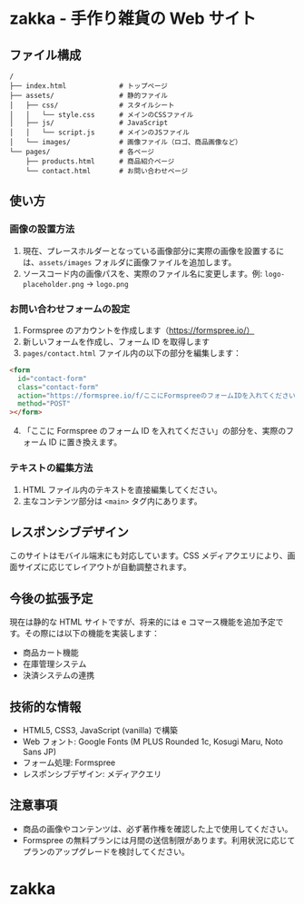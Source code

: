 # zakka - 手作り雑貨の Web サイト

## ファイル構成

```
/
├── index.html             # トップページ
├── assets/                # 静的ファイル
│   ├── css/               # スタイルシート
│   │   └── style.css      # メインのCSSファイル
│   ├── js/                # JavaScript
│   │   └── script.js      # メインのJSファイル
│   └── images/            # 画像ファイル（ロゴ、商品画像など）
└── pages/                 # 各ページ
    ├── products.html      # 商品紹介ページ
    └── contact.html       # お問い合わせページ
```

## 使い方

### 画像の設置方法

1. 現在、プレースホルダーとなっている画像部分に実際の画像を設置するには、`assets/images` フォルダに画像ファイルを追加します。
2. ソースコード内の画像パスを、実際のファイル名に変更します。例: `logo-placeholder.png` → `logo.png`

### お問い合わせフォームの設定

1. Formspree のアカウントを作成します（https://formspree.io/）
2. 新しいフォームを作成し、フォーム ID を取得します
3. `pages/contact.html` ファイル内の以下の部分を編集します：

```html
<form
  id="contact-form"
  class="contact-form"
  action="https://formspree.io/f/ここにFormspreeのフォームIDを入れてください"
  method="POST"
></form>
```

4. 「ここに Formspree のフォーム ID を入れてください」の部分を、実際のフォーム ID に置き換えます。

### テキストの編集方法

1. HTML ファイル内のテキストを直接編集してください。
2. 主なコンテンツ部分は `<main>` タグ内にあります。

## レスポンシブデザイン

このサイトはモバイル端末にも対応しています。CSS メディアクエリにより、画面サイズに応じてレイアウトが自動調整されます。

## 今後の拡張予定

現在は静的な HTML サイトですが、将来的には e コマース機能を追加予定です。その際には以下の機能を実装します：

- 商品カート機能
- 在庫管理システム
- 決済システムの連携

## 技術的な情報

- HTML5, CSS3, JavaScript (vanilla) で構築
- Web フォント: Google Fonts (M PLUS Rounded 1c, Kosugi Maru, Noto Sans JP)
- フォーム処理: Formspree
- レスポンシブデザイン: メディアクエリ

## 注意事項

- 商品の画像やコンテンツは、必ず著作権を確認した上で使用してください。
- Formspree の無料プランには月間の送信制限があります。利用状況に応じてプランのアップグレードを検討してください。
# zakka
